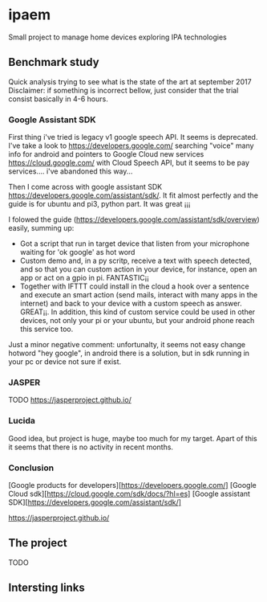 # ipaem
Small project to manage home devices exploring IPA technologies

## Benchmark study
Quick analysis trying to see what is the state of the art at september 2017
Disclaimer: if something is incorrect bellow, just consider that the trial consist basically in 4-6 hours.

### Google Assistant SDK

First thing i've tried is legacy v1 google speech API. It seems is deprecated. I've take a look to https://developers.google.com/ searching "voice" many info for android and pointers to  Google Cloud new services https://cloud.google.com/ with Cloud Speech API, but it seems to be pay services....  i've abandoned this way...

Then I come across with google assistant SDK https://developers.google.com/assistant/sdk/. It fit almost perfectly and the guide is for ubuntu and pi3, python part. It was great ¡¡¡ 

I folowed the guide (https://developers.google.com/assistant/sdk/overview) easily, summing up:
- Got a script that run in target device that listen from your microphone waiting for 'ok google' as hot word
- Custom demo and, in a py scritp, receive a text with speech detected, and so that you can custom action in your device, for instance, open an app or act on a gpio in pi. FANTASTIC¡¡
- Together with IFTTT could install in the cloud a hook over a sentence and execute an smart action (send mails, interact with many apps in the internet) and back to your device with a custom speech as answer. GREAT¡¡. In addition, this kind of custom service could be used in other devices, not only your pi or your ubuntu, but your android phone reach this service too. 

Just a minor negative comment: unfortunalty, it seems not easy change hotword "hey google", in android there is a solution, but in sdk running in your pc or device not sure if exist.

### JASPER
TODO  https://jasperproject.github.io/

### Lucida

Good idea, but project is huge, maybe too much for my target. Apart of this it seems that there is no activity in recent months. 

### Conclusion
[Google products for developers][https://developers.google.com/]
[Google Cloud sdk][https://cloud.google.com/sdk/docs/?hl=es]
[Google assistant SDK][https://developers.google.com/assistant/sdk/]


https://jasperproject.github.io/

## The project
TODO 

## Intersting links




